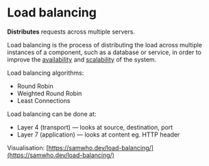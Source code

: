 # Load balancing

**Distributes** requests across multiple servers.

Load balancing is the process of distributing the load across multiple instances of a component, such as a database or service, in order to improve the [availability](../goals/availability.md) and [scalability](../goals/scalability.md) of the system.

Load balancing algorithms:
* Round Robin
* Weighted Round Robin
* Least Connections

Load balancing can be done at:
* Layer 4 (transport) — looks at source, destination, port
* Layer 7 (application) — looks at content eg. HTTP header

Visualisation: [https://samwho.dev/load-balancing/](https://samwho.dev/load-balancing/)
